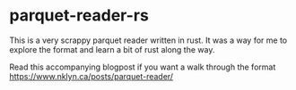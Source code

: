 # parquet-reader-rs


This is a very scrappy parquet reader written in rust. It was a way for me to explore the format and learn a bit of rust along the way. 

Read this accompanying blogpost if you want a walk through the format https://www.nklyn.ca/posts/parquet-reader/
